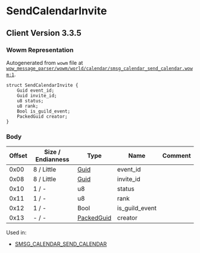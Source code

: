 # SendCalendarInvite

## Client Version 3.3.5

### Wowm Representation

Autogenerated from `wowm` file at [`wow_message_parser/wowm/world/calendar/smsg_calendar_send_calendar.wowm:1`](https://github.com/gtker/wow_messages/tree/main/wow_message_parser/wowm/world/calendar/smsg_calendar_send_calendar.wowm#L1).
```rust,ignore
struct SendCalendarInvite {
    Guid event_id;
    Guid invite_id;
    u8 status;
    u8 rank;
    Bool is_guild_event;
    PackedGuid creator;
}
```
### Body

| Offset | Size / Endianness | Type | Name | Comment |
| ------ | ----------------- | ---- | ---- | ------- |
| 0x00 | 8 / Little | [Guid](../types/packed-guid.md) | event_id |  |
| 0x08 | 8 / Little | [Guid](../types/packed-guid.md) | invite_id |  |
| 0x10 | 1 / - | u8 | status |  |
| 0x11 | 1 / - | u8 | rank |  |
| 0x12 | 1 / - | Bool | is_guild_event |  |
| 0x13 | - / - | [PackedGuid](../types/packed-guid.md) | creator |  |


Used in:
* [SMSG_CALENDAR_SEND_CALENDAR](smsg_calendar_send_calendar.md)

